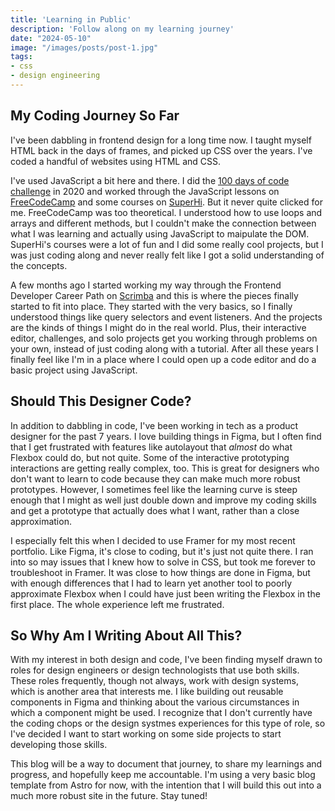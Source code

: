 ```yaml
---
title: 'Learning in Public'
description: 'Follow along on my learning journey'
date: "2024-05-10"
image: "/images/posts/post-1.jpg"
tags: 
- css
- design engineering
---
```



## My Coding Journey So Far 
I've been dabbling in frontend design for a long time now. I taught myself HTML back in the days of frames, and picked up CSS over the years. I've coded a handful of websites using HTML and CSS. 

I've used JavaScript a bit here and there. I did the [100 days of code challenge](https://radcode.netlify.app/) in 2020 and worked through the JavaScript lessons on [FreeCodeCamp](https://freecodecamp.org/) and some courses on [SuperHi](https://superhi.com/). But it never quite clicked for me. FreeCodeCamp was too theoretical. I understood how to use loops and arrays and different methods, but I couldn't make the connection between what I was learning and actually using JavaScript to maipulate the DOM. SuperHi's courses were a lot of fun and I did some really cool projects, but I was just coding along and never really felt like I got a solid understanding of the concepts.

A few months ago I started working my way through the Frontend Developer Career Path on [Scrimba](https://scrimba.com/) and this is where the pieces finally started to fit into place. They started with the very basics, so I finally understood things like query selectors and event listeners. And the projects are the kinds of things I might do in the real world. Plus, their interactive editor, challenges, and solo projects get you working through problems on your own, instead of just coding along with a tutorial. After all these years I finally feel like I'm in a place where I could open up a code editor and do a basic project using JavaScript.

## Should This Designer Code?
In addition to dabbling in code, I've been working in tech as a product designer for the past 7 years. I love building things in Figma, but I often find that I get frustrated with features like autolayout that _almost_ do what Flexbox could do, but not quite. Some of the interactive prototyping interactions are getting really complex, too. This is great for designers who don't want to learn to code because they can make much more robust prototypes. However, I sometimes feel like the learning curve is steep enough that I might as well just double down and improve my coding skills and get a prototype that actually does what I want, rather than a close approximation.

I especially felt this when I decided to use Framer for my most recent portfolio. Like Figma, it's close to coding, but it's just not quite there. I ran into so may issues that I knew how to solve in CSS, but took me forever to troubleshoot in Framer. It was close to how things are done in Figma, but with enough differences that I had to learn yet another tool to poorly approximate Flexbox when I could have just been writing the Flexbox in the first place. The whole experience left me frustrated.

## So Why Am I Writing About All This?
With my interest in both design and code, I've been finding myself drawn to roles for design engineers or design technologists that use both skills. These roles frequently, though not always, work with design systems, which is another area that interests me. I like building out reusable components in Figma and thinking about the various circumstances in which a component might be used. I recognize that I don't currently have the coding chops or the design systmes experiences for this type of role, so I've decided I want to start working on some side projects to start developing those skills.

This blog will be a way to document that journey, to share my learnings and progress, and hopefully keep me accountable. I'm using a very basic blog template from Astro for now, with the intention that I will build this out into a much more robust site in the future. Stay tuned!